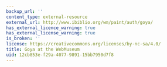 ```yaml
---
backup_url: ''
content_type: external-resource
external_url: http://www.ibiblio.org/wm/paint/auth/goya/
has_external_licence_warning: true
has_external_license_warning: true
is_broken: ''
license: https://creativecommons.org/licenses/by-nc-sa/4.0/
title: Goya at the WebMuseum
uid: 12cb853e-f29a-4077-9891-15bb7950d7f8
---
```

